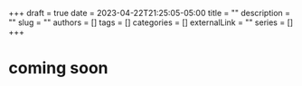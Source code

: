 +++ 
draft = true
date = 2023-04-22T21:25:05-05:00
title = ""
description = ""
slug = ""
authors = []
tags = []
categories = []
externalLink = ""
series = []
+++

# coming soon